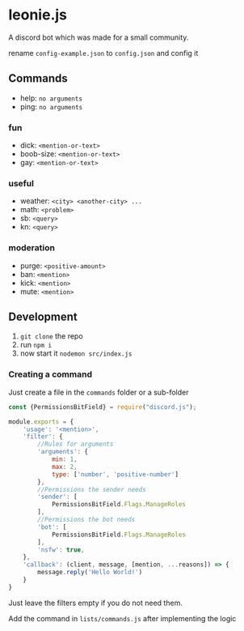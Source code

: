 # leonie.js

A discord bot which was made for a small community.

rename `config-example.json` to `config.json` and config it

## Commands

- help: `no arguments`
- ping: `no arguments`

### fun
- dick: `<mention-or-text>`
- boob-size: `<mention-or-text>`
- gay: `<mention-or-text>`

### useful
- weather: `<city> <another-city> ...`
- math: `<problem>`
- sb: `<query>`
- kn: `<query>`

### moderation
- purge: `<positive-amount>`
- ban: `<mention>`
- kick: `<mention>`
- mute: `<mention>`


## Development

1. `git clone` the repo
2. run `npm i`
3. now start it `nodemon src/index.js`

### Creating a command

Just create a file in the `commands` folder or a sub-folder

```js
const {PermissionsBitField} = require("discord.js");

module.exports = {
    'usage': '<mention>',
    'filter': {
        //Rules for arguments
        'arguments': {
            min: 1,
            max: 2,
            type: ['number', 'positive-number']
        },
        //Permissions the sender needs
        'sender': [
            PermissionsBitField.Flags.ManageRoles
        ],
        //Permissions the bot needs
        'bot': [
            PermissionsBitField.Flags.ManageRoles
        ],
        'nsfw': true,
    },
    'callback': (client, message, [mention, ...reasons]) => {
        message.reply('Hello World!')
    }
}

```

Just leave the filters empty if you do not need them.

Add the command in `lists/commands.js` after implementing the logic